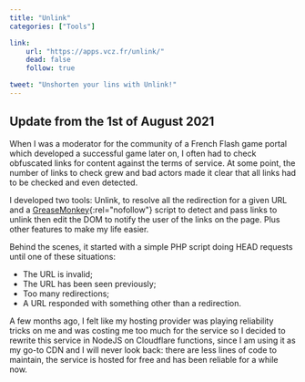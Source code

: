 ```yaml
---
title: "Unlink"
categories: ["Tools"]

link:
    url: "https://apps.vcz.fr/unlink/"
    dead: false
    follow: true

tweet: "Unshorten your lins with Unlink!"
---
```


## Update from the 1st of August 2021

When I was a moderator for the community of a French Flash game portal which developed a successful game later on, I
often had to check obfuscated links for content against the terms of service. At some point, the number of links to
check grew and bad actors made it clear that all links had to be checked and even detected.

I developed two tools: Unlink, to resolve all the redirection for a given URL and a [GreaseMonkey](https://www.greasespot.net/){:rel="nofollow"}
script to detect and pass links to unlink then edit the DOM to notify the user of the links on the page. Plus other
features to make my life easier.

Behind the scenes, it started with a simple PHP script doing HEAD requests until one of these situations:
- The URL is invalid;
- The URL has been seen previously;
- Too many redirections;
- A URL responded with something other than a redirection.

A few months ago, I felt like my hosting provider was playing reliability tricks on me and was costing me too much for
the service so I decided to rewrite this service in NodeJS on Cloudflare functions, since I am using it as my go-to CDN
and I will never look back: there are less lines of code to maintain, the service is hosted for free and has been
reliable for a while now.